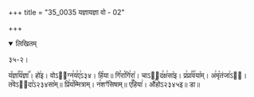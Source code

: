 +++
title = "35_0035 यज्ञायज्ञा वो - 02"

+++
<details open><summary>लिखितम्</summary>

३५-२।

य꣤ज्ञा꣣꣯य꣤ज्ञा꣥꣯। हो꣢इ। वोऽ३᳐ग्न꣢य꣣ए꣢ऽ३४। हि꣥या॥ गि꣣रा꣯गि꣢रा꣡। चाऽ२᳐द꣣क्ष꣢सा꣡इ। प्र꣢प्रा꣣꣯व꣢या꣡म्। अ꣢मृ꣡तंजा꣢ऽ३᳐। त꣡वेऽ२᳐दा꣣ऽ२३४सा꣥म्॥ प्रि꣢य꣡म्मित्राम्। न꣢शꣳ꣡सिषाम्॥ ए꣣꣯हिया꣢। औ꣣꣯होऽ२३४५इ॥ डा॥
</details>